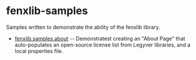# fenxlib-samples
Samples written to demonstrate the ability of the fenxlib library.

- [fenxlib.samples.about](fenxlib-samples-about/README.md)
-- Demonstratest creating an "About Page" that auto-populates an open-source license list from Legyver libraries, and a local properties file.